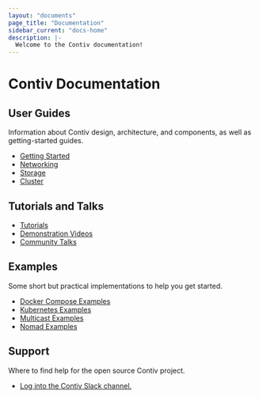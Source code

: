 ```yaml
---
layout: "documents"
page_title: "Documentation"
sidebar_current: "docs-home"
description: |-
  Welcome to the Contiv documentation!
---
```

# Contiv Documentation

## User Guides
Information about Contiv design, architecture, and components, as well as getting-started
guides.

- [Getting Started](/documents/gettingStarted)
- [Networking](/documents/networking)
- [Storage](/documents/storage)
- [Cluster](/documents/cluster)

## Tutorials and Talks
- [Tutorials](/documents/tutorials)
- [Demonstration Videos](/documents/demos)
- [Community Talks](/documents/talks)


## Examples
Some short but practical implementations to help you get started.

- [Docker Compose Examples](/documents/samples)
- [Kubernetes Examples](/documents/samples)
- [Multicast Examples](/documents/samples)
- [Nomad Examples](/documents/samples)


## Support
Where to find help for the open source Contiv project.

- <a href="https://contiv-slack.herokuapp.com" target="_blank"> Log into the Contiv Slack channel.</a>
